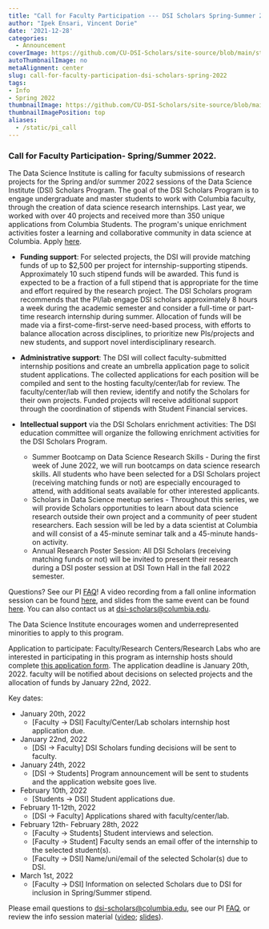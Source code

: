 ```yaml
---
title: "Call for Faculty Participation --- DSI Scholars Spring-Summer 2022"
author: "Ipek Ensari, Vincent Dorie"
date: '2021-12-28'
categories:
  - Announcement
coverImage: https://github.com/CU-DSI-Scholars/site-source/blob/main/static/img/wordcloud.png?raw=true
autoThumbnailImage: no
metaAlignment: center
slug: call-for-faculty-participation-dsi-scholars-spring-2022
tags:
- Info
- Spring 2022
thumbnailImage: https://github.com/CU-DSI-Scholars/site-source/blob/main/static/img/opencall_faculty_ss2022_banner.png?raw=true
thumbnailImagePosition: top
aliases:
  - /static/pi_call
---
```


### Call for Faculty Participation- Spring/Summer 2022.

The Data Science Institute is calling for faculty submissions of research projects for the Spring and/or summer 2022 sessions of the Data Science Institute (DSI) Scholars Program. The goal of the DSI Scholars Program is to engage undergraduate and master students to work with Columbia faculty, through the creation of data science research internships. Last year, we worked with over 40 projects and received more than 350 unique applications from Columbia Students. The program's unique enrichment activities foster a learning and collaborative community in data science at Columbia. Apply [here](https://docs.google.com/forms/d/e/1FAIpQLScyVuBIx2F1SdIdXOcuHZev0flwvubO9ACmTy0PVxQlb5Cm2w/viewform).

<!--more-->

+ **Funding support**: For selected projects, the DSI will provide matching funds of up to $2,500 per project for internship-supporting stipends. Approximately 10 such stipend funds will be awarded. This fund is expected to be a fraction of a full stipend that is appropriate for the time and effort required by the research project. The DSI Scholars program recommends that the PI/lab engage DSI scholars approximately 8 hours a week during the academic semester and consider a full-time or part-time research internship during summer. Allocation of funds will be made via a first-come-first-serve need-based process, with efforts to balance allocation across disciplines, to prioritize new PIs/projects and new students, and support novel interdisciplinary research.

+ **Administrative support**: The DSI will collect faculty-submitted internship positions and create an umbrella application page to solicit student applications. The collected applications for each position will be compiled and sent to the hosting faculty/center/lab for review. The faculty/center/lab will then review, identify and notify the Scholars for their own projects. Funded projects will receive additional support through the coordination of stipends with Student Financial services. 

+ **Intellectual support** via the DSI Scholars enrichment activities: The DSI education committee will organize the following enrichment activities for the DSI Scholars Program.

    + Summer Bootcamp on Data Science Research Skills - During the first week of June 2022, we will run bootcamps on data science research skills. All students who have been selected for a DSI Scholars project (receiving matching funds or not) are especially encouraged to attend, with additional seats available for other interested applicants.
    + Scholars in Data Science meetup series - Throughout this series, we will provide Scholars opportunities to learn about data science research outside their own project and a community of peer student researchers. Each session will be led by a data scientist at Columbia and will consist of a 45-minute seminar talk and a 45-minute hands-on activity.
    + Annual Research Poster Session: All DSI Scholars (receiving matching funds or not) will be invited to present their research during a DSI poster session at DSI Town Hall in the fall 2022 semester.

 
Questions? See our PI [FAQ](/page/pi_faq/)! A video recording from a fall online information session can be found [here](https://columbia.hosted.panopto.com/Panopto/Pages/Viewer.aspx?id=f0b73385-07e1-4c23-8f7b-ac2200f91b94), and slides from the same event can be found [here](https://docs.google.com/presentation/d/1aE19WTanf2I37brBsvsYpVG353Or7kRzP2ZoofAfrRU/edit?usp=sharing). You can also contact us at [dsi-scholars@columbia.edu](mailto:dsi-scholars@columbia.edu).

The Data Science Institute encourages women and underrepresented minorities to apply to this program.

Application to participate: Faculty/Research Centers/Research Labs who are interested in participating in this program as internship hosts should complete [this application form](https://docs.google.com/forms/d/e/1FAIpQLSeQNPZYgxVAcJyaoWUPmJA1WtMYrFEh8bBiG_LNeGSwWYHmhw/viewform). The application deadline is January 20th, 2022. faculty will be notified about decisions on selected projects and the allocation of funds by January 22nd, 2022.

Key dates:

+ January 20th, 2022
    + [Faculty -> DSI] Faculty/Center/Lab scholars internship host application due.
+ January 22nd, 2022
    + [DSI -> Faculty] DSI Scholars funding decisions will be sent to faculty.
+ January 24th, 2022
    + [DSI -> Students] Program announcement will be sent to students and the application website goes live.
+ February 10th, 2022
    + [Students -> DSI] Student applications due.
+ February 11-12th, 2022
    + [DSI -> Faculty] Applications shared with faculty/center/lab.
+ February 12th- February 28th, 2022
    + [Faculty -> Students] Student interviews and selection.
    + [Faculty -> Student] Faculty sends an email offer of the internship to the selected student(s).
    + [Faculty -> DSI] Name/uni/email of the selected Scholar(s) due to DSI.
+ March 1st, 2022
    + [Faculty -> DSI] Information on selected Scholars due to DSI for inclusion in Spring/Summer stipend.

Please email questions to [dsi-scholars@columbia.edu](mailto:dsi-scholars@columbia.edu), see our PI [FAQ](/page/pi_faq/), or review the info session material ([video](https://columbia.hosted.panopto.com/Panopto/Pages/Viewer.aspx?id=f0b73385-07e1-4c23-8f7b-ac2200f91b94); [slides](https://docs.google.com/presentation/d/1aE19WTanf2I37brBsvsYpVG353Or7kRzP2ZoofAfrRU/edit?usp=sharing)).


